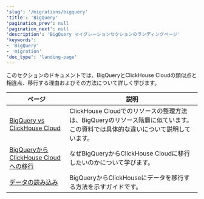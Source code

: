 ```yaml
---
'slug': '/migrations/bigquery'
'title': 'BigQuery'
'pagination_prev': null
'pagination_next': null
'description': 'BigQuery マイグレーションセクションのランディングページ'
'keywords':
- 'BigQuery'
- 'migration'
'doc_type': 'landing-page'
---
```


このセクションのドキュメントでは、BigQueryとClickHouse Cloudの類似点と相違点、移行する理由およびその方法について詳しく学びます。

| ページ                                                                                      | 説明                                                                                                                                                        |
|--------------------------------------------------------------------------------------------|-------------------------------------------------------------------------------------------------------------------------------------------------------------|
| [BigQuery vs ClickHouse Cloud](/migrations/bigquery/biquery-vs-clickhouse-cloud)         | ClickHouse Cloudでのリソースの整理方法は、BigQueryのリソース階層に似ています。この資料では具体的な違いについて説明しています。                           | 
| [BigQueryからClickHouse Cloudへの移行](/migrations/bigquery/migrating-to-clickhouse-cloud) | なぜBigQueryからClickHouse Cloudに移行したいのかについて学びます。                                                                                       |
| [データの読み込み](/migrations/bigquery/loading-data)                                                 | BigQueryからClickHouseにデータを移行する方法を示すガイドです。                                                                                           |
